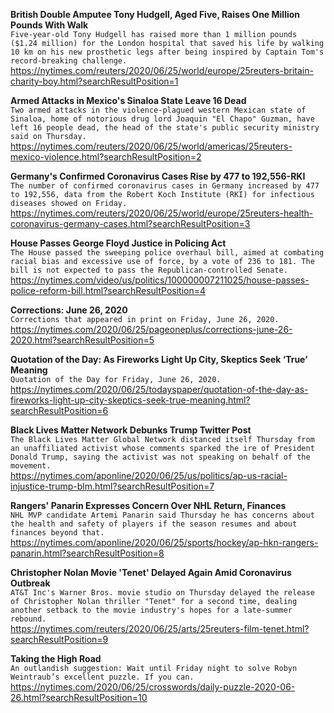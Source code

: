 **British Double Amputee Tony Hudgell, Aged Five, Raises One Million Pounds With Walk**\
`Five-year-old Tony Hudgell has raised more than 1 million pounds ($1.24 million) for the London hospital that saved his life by walking 10 km on his new prosthetic legs after being inspired by Captain Tom's record-breaking challenge.`\
https://nytimes.com/reuters/2020/06/25/world/europe/25reuters-britain-charity-boy.html?searchResultPosition=1

**Armed Attacks in Mexico's Sinaloa State Leave 16 Dead**\
`Two armed attacks in the violence-plagued western Mexican state of Sinaloa, home of notorious drug lord Joaquin "El Chapo" Guzman, have left 16 people dead, the head of the state's public security ministry said on Thursday.`\
https://nytimes.com/reuters/2020/06/25/world/americas/25reuters-mexico-violence.html?searchResultPosition=2

**Germany's Confirmed Coronavirus Cases Rise by 477 to 192,556-RKI**\
`The number of confirmed coronavirus cases in Germany increased by 477 to 192,556, data from the Robert Koch Institute (RKI) for infectious diseases showed on Friday.`\
https://nytimes.com/reuters/2020/06/25/world/europe/25reuters-health-coronavirus-germany-cases.html?searchResultPosition=3

**House Passes George Floyd Justice in Policing Act**\
`The House passed the sweeping police overhaul bill, aimed at combating racial bias and excessive use of force, by a vote of 236 to 181. The bill is not expected to pass the Republican-controlled Senate.`\
https://nytimes.com/video/us/politics/100000007211025/house-passes-police-reform-bill.html?searchResultPosition=4

**Corrections: June 26, 2020**\
`Corrections that appeared in print on Friday, June 26, 2020.`\
https://nytimes.com/2020/06/25/pageoneplus/corrections-june-26-2020.html?searchResultPosition=5

**Quotation of the Day: As Fireworks Light Up City, Skeptics Seek ‘True’ Meaning**\
`Quotation of the Day for Friday, June 26, 2020.`\
https://nytimes.com/2020/06/25/todayspaper/quotation-of-the-day-as-fireworks-light-up-city-skeptics-seek-true-meaning.html?searchResultPosition=6

**Black Lives Matter Network Debunks Trump Twitter Post**\
`The Black Lives Matter Global Network distanced itself Thursday from an unaffiliated activist whose comments sparked the ire of President Donald Trump, saying the activist was not speaking on behalf of the movement. `\
https://nytimes.com/aponline/2020/06/25/us/politics/ap-us-racial-injustice-trump-blm.html?searchResultPosition=7

**Rangers' Panarin Expresses Concern Over NHL Return, Finances**\
`NHL MVP candidate Artemi Panarin said Thursday he has concerns about the health and safety of players if the season resumes and about finances beyond that. `\
https://nytimes.com/aponline/2020/06/25/sports/hockey/ap-hkn-rangers-panarin.html?searchResultPosition=8

**Christopher Nolan Movie 'Tenet' Delayed Again Amid Coronavirus Outbreak**\
`AT&T Inc's Warner Bros. movie studio on Thursday delayed the release of Christopher Nolan thriller "Tenet" for a second time, dealing another setback to the movie industry's hopes for a late-summer rebound.`\
https://nytimes.com/reuters/2020/06/25/arts/25reuters-film-tenet.html?searchResultPosition=9

**Taking the High Road**\
`An outlandish suggestion: Wait until Friday night to solve Robyn Weintraub’s excellent puzzle. If you can.`\
https://nytimes.com/2020/06/25/crosswords/daily-puzzle-2020-06-26.html?searchResultPosition=10

